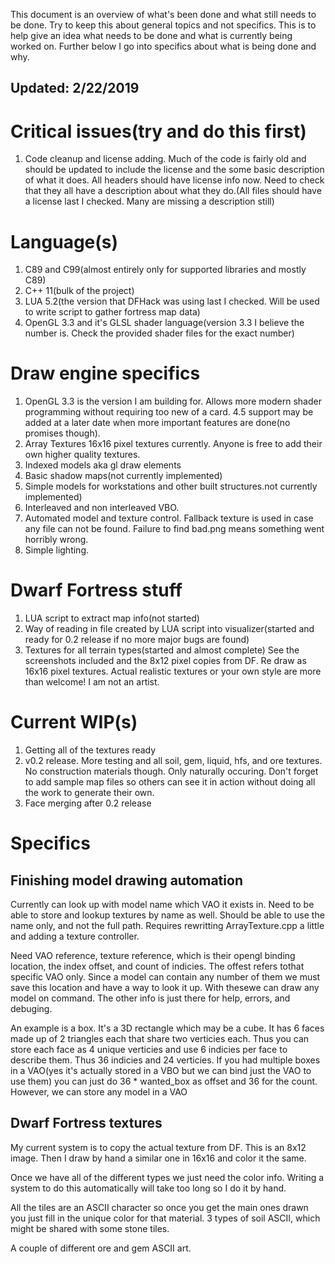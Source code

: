 This document is an overview of what's been done and what still needs to be done. Try to keep this about general topics and not specifics.
This is to help give an idea what needs to be done and what is currently being worked on. Further below I go into specifics about what is being done and why.

## Updated: 2/22/2019

# Critical issues(try and do this first)
1. Code cleanup and license adding. Much of the code is fairly old and should be updated to include the license and the some basic description of what it does.
All headers should have license info now. Need to check that they all have a description about what they do.(All files should have a license last I checked. Many are missing a description still)

# Language(s)
1. C89 and C99(almost entirely only for supported libraries and mostly C89)
2. C++ 11(bulk of the project)
3. LUA 5.2(the version that DFHack was using last I checked. Will be used to write script to gather fortress map data)
4. OpenGL 3.3 and it's GLSL shader language(version 3.3 I believe the number is. Check the provided shader files for the exact number)

# Draw engine specifics
1. OpenGL 3.3 is the version I am building for. Allows more modern shader programming without requiring too new of a card. 4.5 support may be added at a later date when more important features are done(no promises though).
2. Array Textures 16x16 pixel textures currently. Anyone is free to add their own higher quality textures.
3. Indexed models aka gl draw elements
4. Basic shadow maps(not currently implemented)
5. Simple models for workstations and other built structures.not currently implemented)
6. Interleaved and non interleaved VBO.
7. Automated model and texture control. Fallback texture is used in case any file can not be found. Failure to find bad.png means something went horribly wrong.
8. Simple lighting.

# Dwarf Fortress stuff
1. LUA script to extract map info(not started)
2. Way of reading in file created by LUA script into visualizer(started and ready for 0.2 release if no more major bugs are found)
3. Textures for all terrain types(started and almost complete) See the screenshots included and the 8x12 pixel copies from DF. Re draw as 16x16 pixel textures. Actual realistic textures or your own style are more than welcome! I am not an artist.

# Current WIP(s)
1. Getting all of the textures ready
2. v0.2 release. More testing and all soil, gem, liquid, hfs, and ore textures. No construction materials though. Only naturally occuring. Don't forget to add sample map files so others can see it in action without doing all the work to generate their own.
3. Face merging after 0.2 release

# Specifics
## Finishing model drawing automation
Currently can look up with model name which VAO it exists in. Need to be able to store and lookup textures by name as well. Should be able
to use the name only, and not the full path. Requires rewritting ArrayTexture.cpp a little and adding a texture controller.

Need VAO reference, texture reference, which is their opengl binding location, the index offset, and count of indicies. 
The offest refers tothat specific VAO only. Since a model can contain any number of them we must save this location and have a way to 
look it up. With thesewe can draw any model on command. The other info is just there for help, errors, and debuging.

An example is a box. It's a 3D rectangle which may be a cube. It has 6 faces made up of 2 triangles each that share two verticies each.
Thus you can store each face as 4 unique verticies and use 6 indicies per face to describe them. Thus 36 indicies and 24 verticies.
If you had multiple boxes in a VAO(yes it's actually stored in a VBO but we can bind just the VAO to use them) 
you can just do 36 * wanted_box as offset and 36 for the count. However, we can store any model in a VAO

## Dwarf Fortress textures
My current system is to copy the actual texture from DF. This is an 8x12 image. Then I draw by hand a similar one in 16x16 and color it the same.

Once we have all of the different types we just need the color info. Writing a system to do this automatically will take too long so I do it by hand. 

All the tiles are an ASCII character so once you get the main ones drawn you just fill in the unique color for that material. 3 types of soil ASCII, which might be shared with some stone tiles.

A couple of different ore and gem ASCII art.
